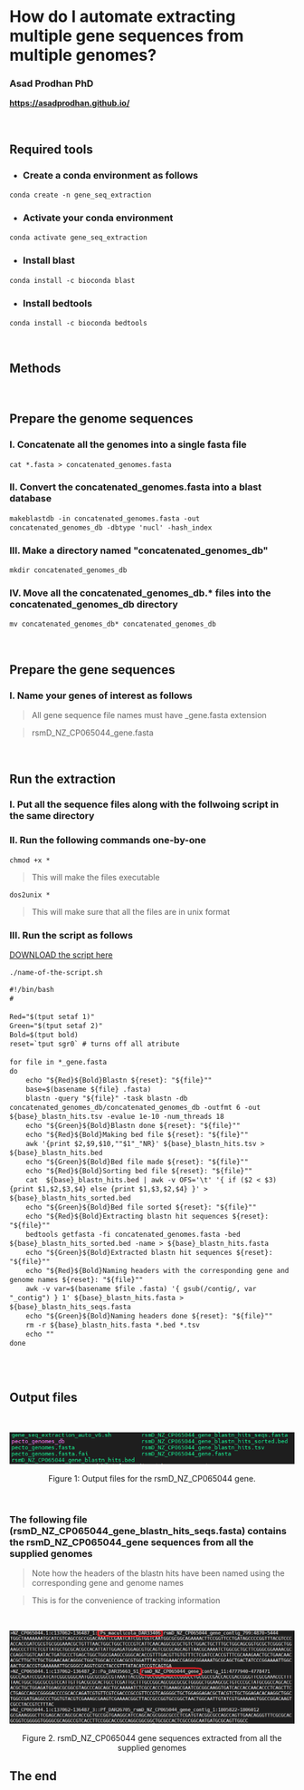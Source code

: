 # **How do I automate extracting multiple gene sequences from multiple genomes?** <br />


### **Asad Prodhan PhD** 

**https://asadprodhan.github.io/**

<br />


## **Required tools**


- ### Create a conda environment as follows


```
conda create -n gene_seq_extraction
```


- ### Activate your conda environment


```
conda activate gene_seq_extraction
```


- ### Install blast


```
conda install -c bioconda blast
```


- ### Install bedtools


```
conda install -c bioconda bedtools
```


<br />


## **Methods**


<br />


## Prepare the genome sequences


### I. Concatenate all the genomes into a single fasta file


```
cat *.fasta > concatenated_genomes.fasta
```


### II. Convert the concatenated_genomes.fasta into a blast database


```
makeblastdb -in concatenated_genomes.fasta -out concatenated_genomes_db -dbtype 'nucl' -hash_index
```


### III. Make a directory named "concatenated_genomes_db"


```
mkdir concatenated_genomes_db
``` 


### IV. Move all the concatenated_genomes_db.* files into the concatenated_genomes_db directory


```
mv concatenated_genomes_db* concatenated_genomes_db 
``` 


<br />


## Prepare the gene sequences


### I. Name your genes of interest as follows


> All gene sequence file names must have _gene.fasta extension

> rsmD_NZ_CP065044_gene.fasta


<br />


## Run the extraction


### I. Put all the sequence files along with the follwoing script in the same directory 


### II. Run the following commands one-by-one


```
chmod +x *
```


> This will make the files executable


```
dos2unix *
```


> This will make sure that all the files are in unix format



### III. Run the script as follows


[DOWNLOAD the script here](https://github.com/asadprodhan/Gene_seq_extraction_from_multiple_genomes/blob/main/gene_seq_extraction_auto_v8.sh) 


```
./name-of-the-script.sh
```



```
#!/bin/bash
#

Red="$(tput setaf 1)"
Green="$(tput setaf 2)"
Bold=$(tput bold)
reset=`tput sgr0` # turns off all atribute

for file in *_gene.fasta
do
    echo "${Red}${Bold}Blastn ${reset}: "${file}"" 
    base=$(basename ${file} .fasta)
    blastn -query "${file}" -task blastn -db concatenated_genomes_db/concatenated_genomes_db -outfmt 6 -out ${base}_blastn_hits.tsv -evalue 1e-10 -num_threads 18 
    echo "${Green}${Bold}Blastn done ${reset}: "${file}""
    echo "${Red}${Bold}Making bed file ${reset}: "${file}"" 
    awk '{print $2,$9,$10,""$1"_"NR}' ${base}_blastn_hits.tsv > ${base}_blastn_hits.bed
    echo "${Green}${Bold}Bed file made ${reset}: "${file}""
    echo "${Red}${Bold}Sorting bed file ${reset}: "${file}"" 
    cat  ${base}_blastn_hits.bed | awk -v OFS='\t' '{ if ($2 < $3) {print $1,$2,$3,$4} else {print $1,$3,$2,$4} }' >  ${base}_blastn_hits_sorted.bed
    echo "${Green}${Bold}Bed file sorted ${reset}: "${file}""
    echo "${Red}${Bold}Extracting blastn hit sequences ${reset}: "${file}"" 
    bedtools getfasta -fi concatenated_genomes.fasta -bed ${base}_blastn_hits_sorted.bed -name > ${base}_blastn_hits.fasta
    echo "${Green}${Bold}Extracted blastn hit sequences ${reset}: "${file}""
    echo "${Red}${Bold}Naming headers with the corresponding gene and genome names ${reset}: "${file}"" 
    awk -v var=$(basename $file .fasta) '{ gsub(/contig/, var "_contig") } 1' ${base}_blastn_hits.fasta > ${base}_blastn_hits_seqs.fasta
    echo "${Green}${Bold}Naming headers done ${reset}: "${file}""
    rm -r ${base}_blastn_hits.fasta *.bed *.tsv 
    echo ""
done


```


<br />



## **Output files**


<br />
<p align="center">
  <img 
    src="https://github.com/asadprodhan/gene_seq_extraction_from_multiple_genomes/blob/main/Output_files.PNG"
  >
</p>
<p align = "center">
Figure 1: Output files for the rsmD_NZ_CP065044 gene.
</p>


<br />


### The following file (rsmD_NZ_CP065044_gene_blastn_hits_seqs.fasta) contains the rsmD_NZ_CP065044_gene sequences from all the supplied genomes  


> Note how the headers of the blastn hits have been named using the corresponding gene and genome names


> This is for the convenience of tracking information


<br />
<p align="center">
  <img 
    src="https://github.com/asadprodhan/Gene_seq_extraction_from_multiple_genomes/blob/main/Extracted_sequences_v2.png"
  >
</p>
<p align = "center">
Figure 2. rsmD_NZ_CP065044 gene sequences extracted from all the supplied genomes
</p>


## The end


